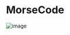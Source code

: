 # MorseCode

![image](https://github.com/xorz57/MorseCode/assets/84932056/c8a32ecd-c9f5-4948-bd12-a769ae6658d0)
